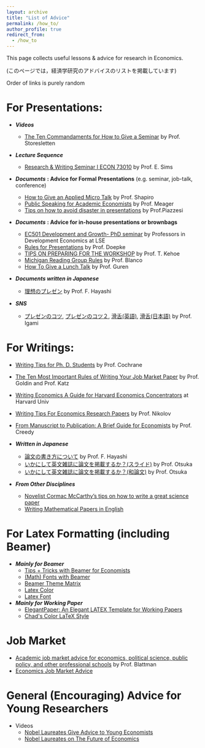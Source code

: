 ```yaml
---
layout: archive
title: "List of Advice"
permalink: /how_to/
author_profile: true
redirect_from:
  - /how_to
---
```


This page collects useful lessons & advice for research in Economics. 

(このページでは，経済学研究のアドバイスのリストを掲載しています)

Order of links is purely random

For Presentations:
======
* ***Videos***
  * [The Ten Commandaments for How to Give a Seminar](https://youtu.be/ZKdsYrbSBIM) by Prof. Storesletten
* ***Lecture Sequence***
  * [Research & Writing Seminar I ECON 73010](https://www3.nd.edu/~esims1/grad_writing.html) by Prof. E. Sims  
* ***Documents*** **: Advice for Formal Presentations** (e.g. seminar, job-talk, conference) 
  * [How to Give an Applied Micro Talk](/files/how_to/Shapiro_Presenting.pdf) by Prof. Shapiro
  * [Public Speaking for Academic Economists](/files/how_to/public_speaking_for_academic_economists.pdf) by Prof. Meager
  * [Tips on how to avoid disaster in presentations](/files/how_to/avoid_disaster_piazzesi.pdf) by Prof.Piazzesi
  
* ***Documents*** **: Advice for in-house presentations or brownbags**
  * [EC501 Development and Growth- PhD seminar](/files/how_to/LSE_PresentationGuidelines.pdf) by Professors in Development Economics at LSE
  * [Rules for Presentations](/files/how_to/NWU_PresentationGuidelines.pdf) by Prof. Doepke
  * [TIPS ON PREPARING FOR THE WORKSHOP](/files/how_to/kehoe_tips_presentation.pdf) by Prof. T. Kehoe
  * [Michigan Reading Group Rules](/files/how_to/UMich_PresentationGuidelines.pdf) by Prof. Blanco
  * [How To Give a Lunch Talk](/files/how_to/Guren_HowToGiveALunchTalk.pdf) by Prof. Guren
  
* ***Documents written in Japanese***
  * [理想のプレゼン](https://sites.google.com/view/fumio-hayashis-hp/short-blogs-in-japanese/%E7%90%86%E6%83%B3%E3%81%AE%E3%83%97%E3%83%AC%E3%82%BC%E3%83%B3?authuser=0) by Prof. F. Hayashi
* ***SNS***
  * [プレゼンのコツ](https://twitter.com/MitsuruIgami_JP/status/1273024275885285376?s=20), [プレゼンのコツ２](https://twitter.com/MitsuruIgami_JP/status/1273403649251737600?s=20), [滑舌(英語)](https://twitter.com/MitsuruIgami_JP/status/1272641120925896707?s=20), [滑舌(日本語)](https://twitter.com/MitsuruIgami_JP/status/1272289974088609797?s=20) by Prof. Igami
  

For Writings:
======
  * [Writing Tips for Ph. D. Students](/files/how_to/phd_paper_writing.pdf) by Prof. Cochrane
  * [The Ten Most Important Rules of Writing Your Job Market Paper](/files/how_to/tenruleswriting.pdf) by Prof. Goldin and Prof. Katz

  * [Writing Economics A Guide for Harvard Economics Concentrators](/files/how_to/writingec_f2014_0.pdf) at Harvard Univ
  * [Writing Tips For Economics Research Papers](/files/how_to/writingtips.pdf) by Prof. Nikolov
  * [From Manuscript to Publication: A Brief Guide for Economists](https://onlinelibrary.wiley.com/doi/pdf/10.1111/j.1467-8462.2006.00402.x?casa_token=_QAg8GiTqSAAAAAA:poubFcTLyGIPmIrwIvhIXmXMxnlS4GPU4n0QJOx907tLsJBym2soeLa2czi2xriLfYEcSA3xmd4genmd) by Prof. Creedy

* ***Written in Japanese***
  * [論文の書き方について](/files/how_to/howtowrite_Hayashi.pdf) by Prof. F. Hayashi
  * [いかにして英文雑誌に論文を掲載するか？(スライド)](/files/how_to/JEA2019Otsuka.pdf) by Prof. Otsuka
  * [いかにして英文雑誌に論文を掲載するか？(和論文)](https://www.jstage.jst.go.jp/article/nokei/86/2/86_179/_pdf) by Prof. Otsuka
* ***From Other Disciplines***
  * [Novelist Cormac McCarthy’s tips on how to write a great science paper](https://www.nature.com/articles/d41586-019-02918-5) 
  * [Writing Mathematical Papers in English](/files/how_to/1995-ems-trzeciak-writing_mathematical_papers_in_english__a_practical_guide.pdf)

For Latex Formatting (including Beamer)
======
* ***Mainly for Beamer*** 
  * [Tips + Tricks with Beamer for Economists](/files/how_to/beamer_tips.pdf)
  * [(Math) Fonts with Beamer](/files/how_to/MathFonts.pdf)
  * [Beamer Theme Matrix](https://hartwork.org/beamer-theme-matrix/)
  * [Latex Color](http://latexcolor.com/)
  * [Latex Font](/files/how_to/latex-fonts.pdf)
* ***Mainly for Working Paper***
  * [ElegantPaper: An Elegant LATEX Template for Working Papers](/files/how_to/elegantpaper-en.pdf) 
  * [Chad's Color LaTeX Style](https://web.stanford.edu/~chadj/latex2.html)

Job Market
======
* [Academic job market advice for economics, political science, public policy, and other professional schools](https://chrisblattman.com/job-market/) by Prof. Blattman
* [Economics Job Market Advice](https://economics.ucla.edu/wp-content/uploads/2017/04/Advice_Chicago.pdf)


General (Encouraging) Advice for Young Researchers
=====
* Videos
  * [Nobel Laureates Give Advice to Young Economists](https://youtu.be/k9X0ogs0Ihc)
  * [Nobel Laureates on The Future of Economics](https://youtu.be/Jx-tfoPhr7Y)



